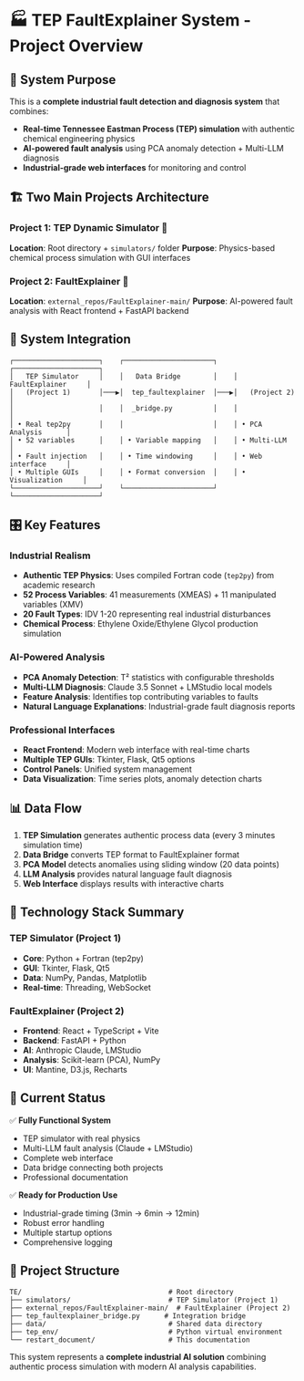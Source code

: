 # 🏭 TEP FaultExplainer System - Project Overview

## 🎯 **System Purpose**

This is a **complete industrial fault detection and diagnosis system** that combines:
- **Real-time Tennessee Eastman Process (TEP) simulation** with authentic chemical engineering physics
- **AI-powered fault analysis** using PCA anomaly detection + Multi-LLM diagnosis
- **Industrial-grade web interfaces** for monitoring and control

## 🏗️ **Two Main Projects Architecture**

### **Project 1: TEP Dynamic Simulator** 🔬
**Location**: Root directory + `simulators/` folder
**Purpose**: Physics-based chemical process simulation with GUI interfaces

### **Project 2: FaultExplainer** 🤖  
**Location**: `external_repos/FaultExplainer-main/`
**Purpose**: AI-powered fault analysis with React frontend + FastAPI backend

## 🔄 **System Integration**

```
┌─────────────────────┐    ┌──────────────────────┐    ┌─────────────────────┐
│   TEP Simulator     │    │   Data Bridge        │    │  FaultExplainer     │
│   (Project 1)       │───▶│  tep_faultexplainer  │───▶│   (Project 2)       │
│                     │    │  _bridge.py          │    │                     │
│ • Real tep2py       │    │                      │    │ • PCA Analysis      │
│ • 52 variables      │    │ • Variable mapping   │    │ • Multi-LLM         │
│ • Fault injection   │    │ • Time windowing     │    │ • Web interface     │
│ • Multiple GUIs     │    │ • Format conversion  │    │ • Visualization     │
└─────────────────────┘    └──────────────────────┘    └─────────────────────┘
```

## 🎛️ **Key Features**

### **Industrial Realism**
- **Authentic TEP Physics**: Uses compiled Fortran code (`tep2py`) from academic research
- **52 Process Variables**: 41 measurements (XMEAS) + 11 manipulated variables (XMV)
- **20 Fault Types**: IDV 1-20 representing real industrial disturbances
- **Chemical Process**: Ethylene Oxide/Ethylene Glycol production simulation

### **AI-Powered Analysis**
- **PCA Anomaly Detection**: T² statistics with configurable thresholds
- **Multi-LLM Diagnosis**: Claude 3.5 Sonnet + LMStudio local models
- **Feature Analysis**: Identifies top contributing variables to faults
- **Natural Language Explanations**: Industrial-grade fault diagnosis reports

### **Professional Interfaces**
- **React Frontend**: Modern web interface with real-time charts
- **Multiple TEP GUIs**: Tkinter, Flask, Qt5 options
- **Control Panels**: Unified system management
- **Data Visualization**: Time series plots, anomaly detection charts

## 📊 **Data Flow**

1. **TEP Simulation** generates authentic process data (every 3 minutes simulation time)
2. **Data Bridge** converts TEP format to FaultExplainer format
3. **PCA Model** detects anomalies using sliding window (20 data points)
4. **LLM Analysis** provides natural language fault diagnosis
5. **Web Interface** displays results with interactive charts

## 🔧 **Technology Stack Summary**

### **TEP Simulator (Project 1)**
- **Core**: Python + Fortran (tep2py)
- **GUI**: Tkinter, Flask, Qt5
- **Data**: NumPy, Pandas, Matplotlib
- **Real-time**: Threading, WebSocket

### **FaultExplainer (Project 2)**
- **Frontend**: React + TypeScript + Vite
- **Backend**: FastAPI + Python
- **AI**: Anthropic Claude, LMStudio
- **Analysis**: Scikit-learn (PCA), NumPy
- **UI**: Mantine, D3.js, Recharts

## 🚀 **Current Status**

✅ **Fully Functional System**
- TEP simulator with real physics
- Multi-LLM fault analysis (Claude + LMStudio)
- Complete web interface
- Data bridge connecting both projects
- Professional documentation

✅ **Ready for Production Use**
- Industrial-grade timing (3min → 6min → 12min)
- Robust error handling
- Multiple startup options
- Comprehensive logging

## 📁 **Project Structure**

```
TE/                                    # Root directory
├── simulators/                        # TEP Simulator (Project 1)
├── external_repos/FaultExplainer-main/  # FaultExplainer (Project 2)
├── tep_faultexplainer_bridge.py      # Integration bridge
├── data/                              # Shared data directory
├── tep_env/                           # Python virtual environment
└── restart_document/                  # This documentation
```

This system represents a **complete industrial AI solution** combining authentic process simulation with modern AI analysis capabilities.
